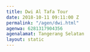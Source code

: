 ```yaml
---
title: Dwi Al Tafa Tour
date: 2018-10-11 09:11:00 Z
permalink: "/agen/dwi.html"
agenwa: 6281317904356
agenalamat: Tangerang Selatan
layout: static
---
```



